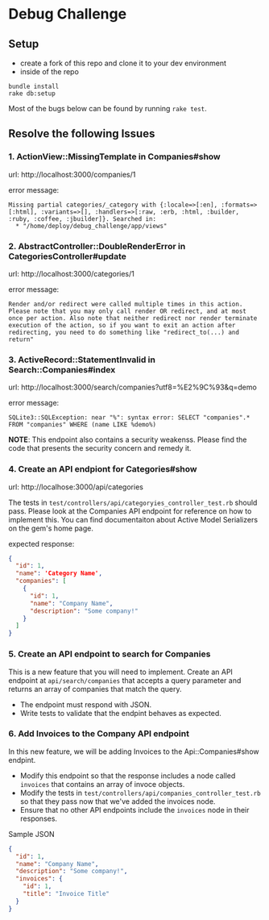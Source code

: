 # Debug Challenge

## Setup

- create a fork of this repo and clone it to your dev environment
- inside of the repo

```
bundle install
rake db:setup
```

Most of the bugs below can be found by running `rake test`.

## Resolve the following Issues

### 1. ActionView::MissingTemplate in Companies#show

url: http://localhost:3000/companies/1

error message:

```
Missing partial categories/_category with {:locale=>[:en], :formats=>[:html], :variants=>[], :handlers=>[:raw, :erb, :html, :builder, :ruby, :coffee, :jbuilder]}. Searched in:
  * "/home/deploy/debug_challenge/app/views"
```

### 2. AbstractController::DoubleRenderError in CategoriesController#update

url: http://localhost:3000/categories/1

error message:

```
Render and/or redirect were called multiple times in this action. Please note that you may only call render OR redirect, and at most once per action. Also note that neither redirect nor render terminate execution of the action, so if you want to exit an action after redirecting, you need to do something like "redirect_to(...) and return"
```

### 3. ActiveRecord::StatementInvalid in Search::Companies#index

url: http://localhost:3000/search/companies?utf8=%E2%9C%93&q=demo

error message:

```
SQLite3::SQLException: near "%": syntax error: SELECT "companies".* FROM "companies" WHERE (name LIKE %demo%)
```

**NOTE**: This endpoint also contains a security weakenss. Please find the code that presents the security concern and remedy it.

### 4. Create an API endpiont for Categories#show

url: http://localhose:3000/api/categories

The tests in `test/controllers/api/categoryies_controller_test.rb` should pass. Please look at the Companies API endpoint for reference on how to implement this. You can find documentaiton about Active Model Serializers on the gem's home page.

expected response:

```json
{
  "id": 1,
  "name": 'Category Name',
  "companies": [
    {
      "id": 1,
      "name": "Company Name",
      "description": "Some company!"
    }
  ]
}
```

### 5. Create an API endpoint to search for Companies

This is a new feature that you will need to implement. Create an API endpoint at `api/search/companies` that accepts a query parameter and returns an array of companies that match the query.

- The endpoint must respond with JSON.
- Write tests to validate that the endpint behaves as expected.

### 6. Add Invoices to the Company API endpoint

In this new feature, we will be adding Invoices to the Api::Companies#show endpint.

- Modify this endpoint so that the response includes a node called `invoices` that contains an array of invoce objects.
- Modify the tests in `test/controllers/api/companies_controller_test.rb` so that they pass now that we've added the invoices node.
- Ensure that no other API endpoints include the `invoices` node in their responses.

Sample JSON

```json
{
  "id": 1,
  "name": "Company Name",
  "description": "Some company!",
  "invoices": {
    "id": 1,
    "title": "Invoice Title"
  }
}
```

